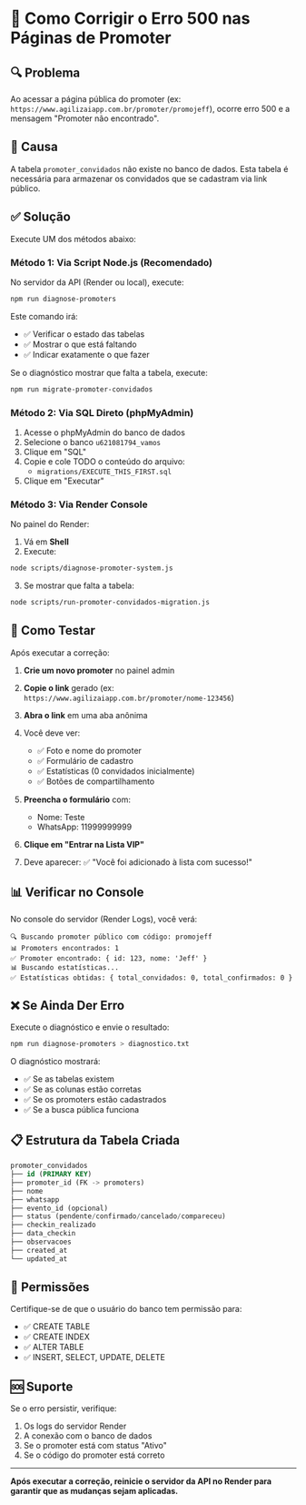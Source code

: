 # 🔧 Como Corrigir o Erro 500 nas Páginas de Promoter

## 🔍 Problema

Ao acessar a página pública do promoter (ex: `https://www.agilizaiapp.com.br/promoter/promojeff`), ocorre erro 500 e a mensagem "Promoter não encontrado".

## 🎯 Causa

A tabela `promoter_convidados` não existe no banco de dados. Esta tabela é necessária para armazenar os convidados que se cadastram via link público.

## ✅ Solução

Execute UM dos métodos abaixo:

### **Método 1: Via Script Node.js (Recomendado)**

No servidor da API (Render ou local), execute:

```bash
npm run diagnose-promoters
```

Este comando irá:
- ✅ Verificar o estado das tabelas
- ✅ Mostrar o que está faltando
- ✅ Indicar exatamente o que fazer

Se o diagnóstico mostrar que falta a tabela, execute:

```bash
npm run migrate-promoter-convidados
```

### **Método 2: Via SQL Direto (phpMyAdmin)**

1. Acesse o phpMyAdmin do banco de dados
2. Selecione o banco `u621081794_vamos`
3. Clique em "SQL"
4. Copie e cole TODO o conteúdo do arquivo:
   - `migrations/EXECUTE_THIS_FIRST.sql`
5. Clique em "Executar"

### **Método 3: Via Render Console**

No painel do Render:
1. Vá em **Shell**
2. Execute:
```bash
node scripts/diagnose-promoter-system.js
```
3. Se mostrar que falta a tabela:
```bash
node scripts/run-promoter-convidados-migration.js
```

## 🧪 Como Testar

Após executar a correção:

1. **Crie um novo promoter** no painel admin
2. **Copie o link** gerado (ex: `https://www.agilizaiapp.com.br/promoter/nome-123456`)
3. **Abra o link** em uma aba anônima
4. Você deve ver:
   - ✅ Foto e nome do promoter
   - ✅ Formulário de cadastro
   - ✅ Estatísticas (0 convidados inicialmente)
   - ✅ Botões de compartilhamento

5. **Preencha o formulário** com:
   - Nome: Teste
   - WhatsApp: 11999999999
6. **Clique em "Entrar na Lista VIP"**
7. Deve aparecer: ✅ "Você foi adicionado à lista com sucesso!"

## 📊 Verificar no Console

No console do servidor (Render Logs), você verá:

```
🔍 Buscando promoter público com código: promojeff
📊 Promoters encontrados: 1
✅ Promoter encontrado: { id: 123, nome: 'Jeff' }
📊 Buscando estatísticas...
✅ Estatísticas obtidas: { total_convidados: 0, total_confirmados: 0 }
```

## ❌ Se Ainda Der Erro

Execute o diagnóstico e envie o resultado:

```bash
npm run diagnose-promoters > diagnostico.txt
```

O diagnóstico mostrará:
- ✅ Se as tabelas existem
- ✅ Se as colunas estão corretas
- ✅ Se os promoters estão cadastrados
- ✅ Se a busca pública funciona

## 📋 Estrutura da Tabela Criada

```sql
promoter_convidados
├── id (PRIMARY KEY)
├── promoter_id (FK -> promoters)
├── nome
├── whatsapp
├── evento_id (opcional)
├── status (pendente/confirmado/cancelado/compareceu)
├── checkin_realizado
├── data_checkin
├── observacoes
├── created_at
└── updated_at
```

## 🔐 Permissões

Certifique-se de que o usuário do banco tem permissão para:
- ✅ CREATE TABLE
- ✅ CREATE INDEX
- ✅ ALTER TABLE
- ✅ INSERT, SELECT, UPDATE, DELETE

## 🆘 Suporte

Se o erro persistir, verifique:
1. Os logs do servidor Render
2. A conexão com o banco de dados
3. Se o promoter está com status "Ativo"
4. Se o código do promoter está correto

---

**Após executar a correção, reinicie o servidor da API no Render para garantir que as mudanças sejam aplicadas.**





